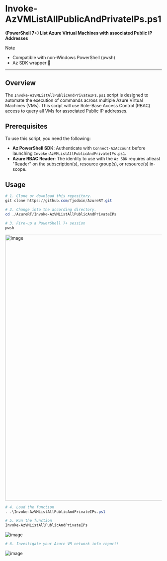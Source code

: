 # Invoke-AzVMListAllPublicAndPrivateIPs.ps1  
**(PowerShell 7+) List Azure Virtual Machines with associated Public IP Addresses**
> [!NOTE]
> - Compatible with non-Windows PowerShell (pwsh)
> - Az SDK wrapper 🌯

---

## Overview  
The `Invoke-AzVMListAllPublicAndPrivateIPs.ps1` script is designed to automate the execution of commands across multiple Azure Virtual Machines (VMs). This script will use Role-Base Access Control (RBAC) access to query all VMs for associated Public IP addresses.  

## Prerequisites  
To use this script, you need the following:  

- **Az PowerShell SDK**: Authenticate with `Connect-AzAccount` before launching `Invoke-AzVMListAllPublicAndPrivateIPs.ps1`.
- **Azure RBAC Reader**: The identity to use with the `Az SDK` requires atleast "Reader" on the subscription(s), resource group(s), or resource(s) in-scope.
  
## Usage  

  ```powershell
  # 1. Clone or download this repository.
  git clone https://github.com/fjodoin/AzureRT.git

  # 2. Change into the according directory.
  cd ./AzureRT/Invoke-AzVMListAllPublicAndPrivateIPs

  # 3. Fire-up a PowerShell 7+ session  
  pwsh
  ```

  <img width="857" alt="image" src="https://github.com/user-attachments/assets/0b8fe56a-1446-4879-844d-cce20281fc94" />

  ```powershell
  # 4. Load the function 
  . .\Invoke-AzVMListAllPublicAndPrivateIPs.ps1

  # 5. Run the function
  Invoke-AzVMListAllPublicAndPrivateIPs
  ```

  ![image](https://github.com/user-attachments/assets/36358bdb-cd7a-4051-b3d7-f5951ebf9060)

  ```powershell
  # 6. Investigate your Azure VM network info report!
  ```

  ![image](https://github.com/user-attachments/assets/7d65dc25-3f87-4d0a-90e2-93e6a461cb84)



  
